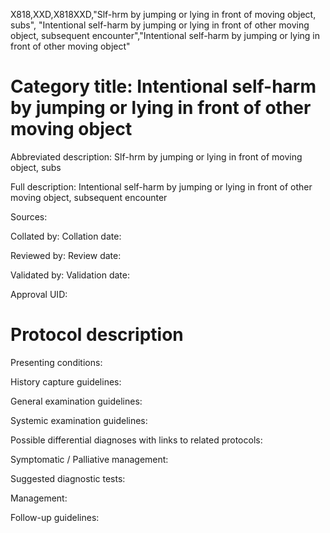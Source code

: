 X818,XXD,X818XXD,"Slf-hrm by jumping or lying in front of moving object, subs", "Intentional self-harm by jumping or lying in front of other moving object, subsequent encounter","Intentional self-harm by jumping or lying in front of other moving object"
# Category title: Intentional self-harm by jumping or lying in front of other moving object

Abbreviated description: Slf-hrm by jumping or lying in front of moving object, subs

Full description: Intentional self-harm by jumping or lying in front of other moving object, subsequent encounter

Sources:

Collated by:
Collation date:

Reviewed by:
Review date:

Validated by:
Validation date:

Approval UID:

# Protocol description

Presenting conditions:

History capture guidelines:

General examination guidelines:

Systemic examination guidelines:

Possible differential diagnoses with links to related protocols:

Symptomatic / Palliative management:

Suggested diagnostic tests:

Management:

Follow-up guidelines:
